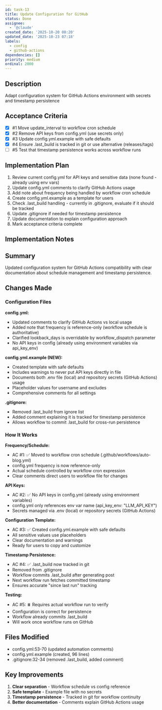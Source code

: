 ```yaml
---
id: task-13
title: Update Configuration for GitHub
status: Done
assignee:
  - '@claude'
created_date: '2025-10-20 08:20'
updated_date: '2025-10-23 07:18'
labels:
  - config
  - github-actions
dependencies: []
priority: medium
ordinal: 2000
---
```


## Description

<!-- SECTION:DESCRIPTION:BEGIN -->
Adapt configuration system for GitHub Actions environment with secrets and timestamp persistence
<!-- SECTION:DESCRIPTION:END -->

## Acceptance Criteria
<!-- AC:BEGIN -->
- [x] #1 Move update_interval to workflow cron schedule
- [x] #2 Remove API keys from config.yml (use secrets only)
- [x] #3 Update config.yml.example with safe defaults
- [x] #4 Ensure .last_build is tracked in git or use alternative (releases/tags)
- [ ] #5 Test that timestamp persistence works across workflow runs
<!-- AC:END -->

## Implementation Plan

<!-- SECTION:PLAN:BEGIN -->
1. Review current config.yml for API keys and sensitive data (none found - already using env vars)
2. Update config.yml comments to clarify GitHub Actions usage
3. Add note about frequency being handled by workflow cron schedule
4. Create config.yml.example as a template for users
5. Check .last_build handling - currently in .gitignore, evaluate if it should be tracked
6. Update .gitignore if needed for timestamp persistence
7. Update documentation to explain configuration approach
8. Mark acceptance criteria complete
<!-- SECTION:PLAN:END -->

## Implementation Notes

<!-- SECTION:NOTES:BEGIN -->
## Summary

Updated configuration system for GitHub Actions compatibility with clear documentation about schedule management and timestamp persistence.

## Changes Made

### Configuration Files

**config.yml:**
- Updated comments to clarify GitHub Actions vs local usage
- Added note that frequency is reference-only (workflow schedule is authoritative)
- Clarified lookback_days is overridable by workflow_dispatch parameter
- No API keys in config (already using environment variables via api_key_env)

**config.yml.example (NEW):**
- Created template with safe defaults
- Includes warnings to never put API keys directly in file
- Documents both .env file (local) and repository secrets (GitHub Actions) usage
- Placeholder values for username and excludes
- Comprehensive comments for all settings

**.gitignore:**
- Removed .last_build from ignore list
- Added comment explaining it is tracked for timestamp persistence
- Allows workflow to commit .last_build for cross-run persistence

### How It Works

**Frequency/Schedule:**
- AC #1: ✅ Moved to workflow cron schedule (.github/workflows/auto-blog.yml)
- config.yml frequency is now reference-only
- Actual schedule controlled by workflow cron expression
- Clear comments direct users to workflow file for changes

**API Keys:**
- AC #2: ✅ No API keys in config.yml (already using environment variables)
- config.yml only references env var name (api_key_env: "LLM_API_KEY")
- Secrets managed via .env (local) or repository secrets (GitHub Actions)

**Configuration Template:**
- AC #3: ✅ Created config.yml.example with safe defaults
- All sensitive values use placeholders
- Clear documentation and warnings
- Ready for users to copy and customize

**Timestamp Persistence:**
- AC #4: ✅ .last_build now tracked in git
- Removed from .gitignore
- Workflow commits .last_build after generating post
- Next workflow run fetches committed timestamp
- Ensures accurate "since last run" tracking

**Testing:**
- AC #5: ⏸️ Requires actual workflow run to verify
- Configuration is correct for persistence
- Workflow already commits .last_build
- Will work once workflow runs on GitHub

## Files Modified

- config.yml:53-70 (updated automation comments)
- config.yml.example (created, 96 lines)
- .gitignore:32-34 (removed .last_build, added comment)

## Key Improvements

1. **Clear separation** - Workflow schedule vs config reference
2. **Safe template** - Example file with no secrets
3. **Timestamp persistence** - Tracked in git for workflow continuity
4. **Better documentation** - Comments explain GitHub Actions usage
<!-- SECTION:NOTES:END -->
